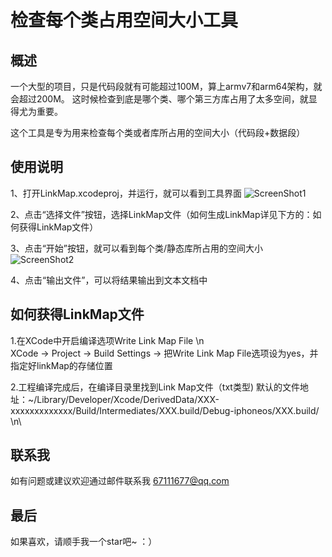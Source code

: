# 检查每个类占用空间大小工具

## 概述

一个大型的项目，只是代码段就有可能超过100M，算上armv7和arm64架构，就会超过200M。
这时候检查到底是哪个类、哪个第三方库占用了太多空间，就显得尤为重要。

这个工具是专为用来检查每个类或者库所占用的空间大小（代码段+数据段）


## 使用说明

1、打开LinkMap.xcodeproj，并运行，就可以看到工具界面
<img src="https://github.com/huanxsd/LinkMap/blob/master/ScreenShot1.png" alt="ScreenShot1" title="ScreenShot1">

2、点击“选择文件”按钮，选择LinkMap文件（如何生成LinkMap详见下方的：如何获得LinkMap文件）

3、点击“开始”按钮，就可以看到每个类/静态库所占用的空间大小
<img src="https://github.com/huanxsd/LinkMap/blob/master/ScreenShot2.png" alt="ScreenShot2" title="ScreenShot2">

4、点击“输出文件”，可以将结果输出到文本文档中


## 如何获得LinkMap文件

1.在XCode中开启编译选项Write Link Map File \n\
XCode -> Project -> Build Settings -> 把Write Link Map File选项设为yes，并指定好linkMap的存储位置

2.工程编译完成后，在编译目录里找到Link Map文件（txt类型)
默认的文件地址：~/Library/Developer/Xcode/DerivedData/XXX-xxxxxxxxxxxxx/Build/Intermediates/XXX.build/Debug-iphoneos/XXX.build/ \n\


## 联系我

如有问题或建议欢迎通过邮件联系我
67111677@qq.com

## 最后

如果喜欢，请顺手我一个star吧~  ：）